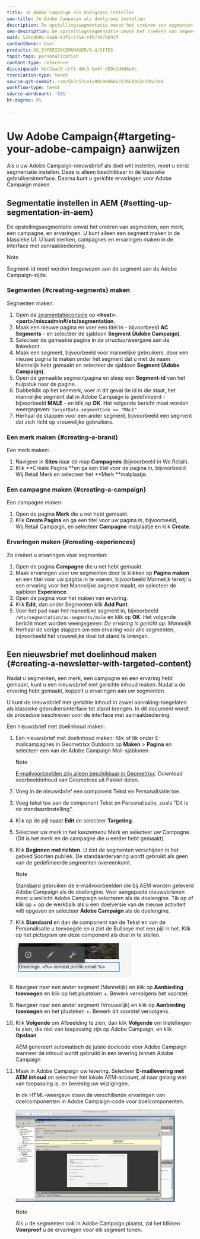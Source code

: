 ```yaml
---
title: Je Adobe Campaign als doelgroep instellen
seo-title: Je Adobe Campaign als doelgroep instellen
description: De opstellingssegmentatie omvat het creëren van segmenten, een merk, een campagne, en ervaringen.
seo-description: De opstellingssegmentatie omvat het creëren van segmenten, een merk, een campagne, en ervaringen.
uuid: 520cd006-0aa8-43f3-b754-efb7397bb92f
contentOwner: User
products: SG_EXPERIENCEMANAGER/6.4/SITES
topic-tags: personalization
content-type: reference
discoiquuid: bbc2aac9-ccf1-40c3-be4f-d59c2d0d8a6c
translation-type: tm+mt
source-git-commit: cdec5b3c57ce1c80c0ed6b5cb7650b52cf9bc340
workflow-type: tm+mt
source-wordcount: '831'
ht-degree: 0%

---
```



# Uw Adobe Campaign{#targeting-your-adobe-campaign} aanwijzen

Als u uw Adobe Campaign-nieuwsbrief als doel wilt instellen, moet u eerst segmentatie instellen. Deze is alleen beschikbaar in de klassieke gebruikersinterface. Daarna kunt u gerichte ervaringen voor Adobe Campaign maken.

## Segmentatie instellen in AEM {#setting-up-segmentation-in-aem}

De opstellingssegmentatie omvat het creëren van segmenten, een merk, een campagne, en ervaringen. U kunt alleen een segment maken in de klassieke UI. U kunt merken, campagnes en ervaringen maken in de interface met aanraakbediening.

>[!NOTE]
>
>Segment-id moet worden toegewezen aan de segment aan de Adobe Campaign-zijde.

### Segmenten {#creating-segments} maken

Segmenten maken:

1. Open de [segmentatieconsole](http://localhost:4502/miscadmin#/etc/segmentation) op **&lt;host>:&lt;port>/miscadmin#/etc/segmentation**.
1. Maak een nieuwe pagina en voer een titel in - bijvoorbeeld **AC Segments** - en selecteer de sjabloon **Segment (Adobe Campaign)**.
1. Selecteer de gemaakte pagina in de structuurweergave aan de linkerkant.
1. Maak een segment, bijvoorbeeld voor mannelijke gebruikers, door een nieuwe pagina te maken onder het segment dat u met de naam Mannelijk hebt gemaakt en selecteer de sjabloon **Segment (Adobe Campaign)**.
1. Open de gemaakte segmentpagina en sleep een **Segment-id** van het hulpstuk naar de pagina.
1. Dubbelklik op het kenmerk, voer in dit geval de id in die staat, het mannelijke segment dat in Adobe Campaign is gedefinieerd - bijvoorbeeld **MALE** - en klik op **OK**. Het volgende bericht moet worden weergegeven: `targetData.segmentCode == "MALE"`
1. Herhaal de stappen voor een ander segment, bijvoorbeeld een segment dat zich richt op vrouwelijke gebruikers.

### Een merk maken {#creating-a-brand}

Een merk maken:

1. Navigeer in **Sites** naar de map **Campagnes** (bijvoorbeeld in We.Retail).
1. Klik **Create Pagina **en ga een titel voor de pagina in, bijvoorbeeld Wij.Retail Merk en selecteer het **Merk **malplaatje.

### Een campagne maken {#creating-a-campaign}

Een campagne maken:

1. Open de pagina **Merk** die u net hebt gemaakt.
1. Klik **Create Pagina** en ga een titel voor uw pagina in, bijvoorbeeld, Wij.Retail Campaign, en selecteer **Campagne** malplaatje en klik **Create**.

### Ervaringen maken {#creating-experiences}

Zo creëert u ervaringen voor segmenten:

1. Open de pagina **Campagne** die u net hebt gemaakt.
1. Maak ervaringen voor uw segmenten door te klikken op **Pagina maken** en een titel voor uw pagina in te voeren, bijvoorbeeld Mannelijk terwijl u een ervaring voor het Mannelijke segment maakt, en selecteer de sjabloon **Experience**.
1. Open de pagina voor het maken van ervaring.
1. Klik **Edit**, dan onder Segmenten klik **Add Punt**.
1. Voer het pad naar het mannelijke segment in, bijvoorbeeld `/etc/segmentation/ac-segments/male` en klik op **OK**. Het volgende bericht moet worden weergegeven: *De ervaring is gericht op: Mannelijk*
1. Herhaal de vorige stappen om een ervaring voor alle segmenten, bijvoorbeeld het vrouwelijke doel tot stand te brengen.

## Een nieuwsbrief met doelinhoud maken {#creating-a-newsletter-with-targeted-content}

Nadat u segmenten, een merk, een campagne en een ervaring hebt gemaakt, kunt u een nieuwsbrief met gerichte inhoud maken. Nadat u de ervaring hebt gemaakt, koppelt u ervaringen aan uw segmenten.

U kunt de nieuwsbrief met gerichte inhoud in zowel aanraking-toegelaten als klassieke gebruikersinterface tot stand brengen. In dit document wordt de procedure beschreven voor de interface met aanraakbediening.

Een nieuwsbrief met doelinhoud maken:

1. Een nieuwsbrief met doelinhoud maken: Klik of tik onder E-mailcampagnes in Geometrixx Outdoors op **Maken** > **Pagina** en selecteer een van de Adobe Campaign Mail-sjablonen.

   >[!NOTE]
   >
   >[E-mailvoorbeelden zijn alleen beschikbaar in Geometrixx](/help/sites-developing/we-retail.md#weretail). Download voorbeeldinhoud van Geometrixx uit Pakket delen.

1. Voeg in de nieuwsbrief een component Tekst en Personalisatie toe.
1. Voeg tekst toe aan de component Tekst en Personalisatie, zoals &quot;Dit is de standaardinstelling&quot;.
1. Klik op de pijl naast **Edit** en selecteer **Targeting**.
1. Selecteer uw merk in het keuzemenu Merk en selecteer uw Campagne. (Dit is het merk en de campagne die u eerder hebt gemaakt).
1. Klik **Beginnen met richten**. U ziet de segmenten verschijnen in het gebied Soorten publiek. De standaardervaring wordt gebruikt als geen van de gedefinieerde segmenten overeenkomt.

   >[!NOTE]
   >
   >Standaard gebruiken de e-mailvoorbeelden die bij AEM worden geleverd Adobe Campaign als de doelengine. Voor aangepaste nieuwsbrieven moet u wellicht Adobe Campaign selecteren als de doelengine. Tik op of klik op + op de werkbalk als u een doelversie van de nieuwe activiteit wilt opgeven en selecteer **Adobe Campaign** als de doelengine.

1. Klik **Standaard** en dan de component van de Tekst en van de Personalisatie u toevoegde en u ziet de Bullseye met een pijl in het. Klik op het pictogram om deze component als doel in te stellen.

   ![chlimage_1-165](assets/chlimage_1-165.png)

1. Navigeer naar een ander segment (Mannelijk) en klik op **Aanbieding toevoegen** en klik op het plusteken +. Bewerk vervolgens het voorstel.
1. Navigeer naar een ander segment (Vrouwelijk) en klik op **Aanbieding toevoegen** en het plusteken +. Bewerk dit voorstel vervolgens.
1. Klik **Volgende** om Afbeelding te zien, dan klik **Volgende** om Instellingen te zien, die niet van toepassing zijn op Adobe Campaign, en klik **Opslaan**.

   AEM genereert automatisch de juiste doelcode voor Adobe Campaign wanneer de inhoud wordt gebruikt in een levering binnen Adobe Campaign

1. Maak in Adobe Campaign uw levering. Selecteer **E-maillevering met AEM inhoud** en selecteer het lokale AEM-account, al naar gelang wat van toepassing is, en bevestig uw wijzigingen.

   In de HTML-weergave staan de verschillende ervaringen van doelcomponenten in Adobe Campaign-code voor doelcomponenten.

   ![chlimage_1-166](assets/chlimage_1-166.png)

   >[!NOTE]
   >
   >Als u de segmenten ook in Adobe Campaign plaatst, zal het klikken **Voorproef** u de ervaringen voor elk segment tonen.

